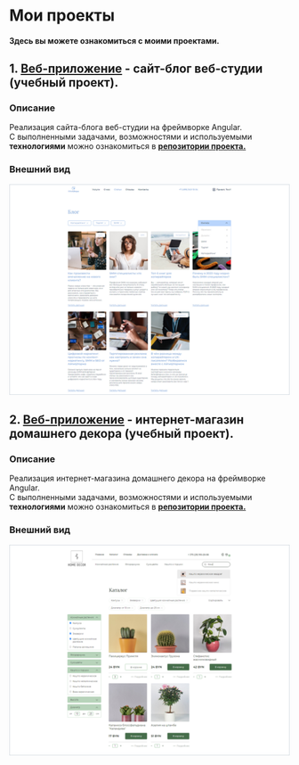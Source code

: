 # Мои проекты
#### Здесь вы можете ознакомиться с моими проектами.

## 1. **[Веб-приложение](https://github.com/batnd/spa-web-blog)** - сайт-блог веб-студии (учебный проект).

### Описание
Реализация сайта-блога веб-студии на фреймворке Angular.  
С выполненными задачами, возможностями и используемыми **технологиями** можно ознакомиться в **[репозитории проекта.](https://github.com/batnd/spa-web-blog)**

### Внешний вид
![spa-web-blog-image](images/project_image-spa-web-blog.jpg)


## 2. **[Веб-приложение](https://github.com/batnd/spa-web-blog)** - интернет-магазин домашнего декора (учебный проект).

### Описание
Реализация интернет-магазина домашнего декора на фреймворке Angular.  
С выполненными задачами, возможностями и используемыми **технологиями** можно ознакомиться в **[репозитории проекта.](https://github.com/batnd/spa-decor-shop)**

### Внешний вид
![spa-decor-shop-image](images/project_image-spa-decor-shop.jpg)